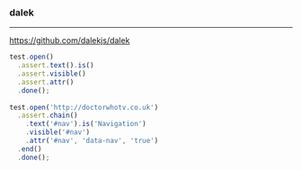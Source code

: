 ### dalek
---
https://github.com/dalekjs/dalek

```js
test.open()
  .assert.text().is()
  .assert.visible()
  .assert.attr()
  .done();
  
test.open('http://doctorwhotv.co.uk')
  .assert.chain()
    .text('#nav').is('Navigation')
    .visible('#nav')
    .attr('#nav', 'data-nav', 'true')
  .end()
  .done();
```

```
```

```
```


